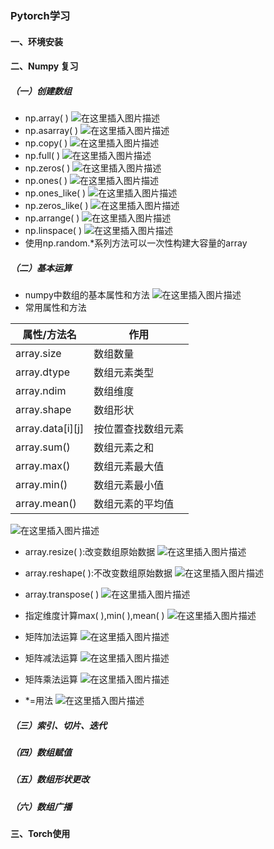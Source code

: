 ### Pytorch学习
#### 一、环境安装
#### 二、Numpy 复习
##### （一）创建数组
* np.array( )
![在这里插入图片描述](https://img-blog.csdnimg.cn/20200909152800725.png?x-oss-process=image/watermark,type_ZmFuZ3poZW5naGVpdGk,shadow_10,text_aHR0cHM6Ly9ibG9nLmNzZG4ubmV0L1BldGVyVmVn,size_16,color_FFFFFF,t_70#pic_center)
* np.asarray( )
![在这里插入图片描述](https://img-blog.csdnimg.cn/20200909155103330.png?x-oss-process=image/watermark,type_ZmFuZ3poZW5naGVpdGk,shadow_10,text_aHR0cHM6Ly9ibG9nLmNzZG4ubmV0L1BldGVyVmVn,size_16,color_FFFFFF,t_70#pic_center)
* np.copy( )
![在这里插入图片描述](https://img-blog.csdnimg.cn/20200909155203747.png?x-oss-process=image/watermark,type_ZmFuZ3poZW5naGVpdGk,shadow_10,text_aHR0cHM6Ly9ibG9nLmNzZG4ubmV0L1BldGVyVmVn,size_16,color_FFFFFF,t_70#pic_center)
* np.full( )
![在这里插入图片描述](https://img-blog.csdnimg.cn/20200909155303256.png?x-oss-process=image/watermark,type_ZmFuZ3poZW5naGVpdGk,shadow_10,text_aHR0cHM6Ly9ibG9nLmNzZG4ubmV0L1BldGVyVmVn,size_16,color_FFFFFF,t_70#pic_center)
* np.zeros( )
![在这里插入图片描述](https://img-blog.csdnimg.cn/2020090915300938.png?x-oss-process=image/watermark,type_ZmFuZ3poZW5naGVpdGk,shadow_10,text_aHR0cHM6Ly9ibG9nLmNzZG4ubmV0L1BldGVyVmVn,size_16,color_FFFFFF,t_70#pic_center)
* np.ones( )
![在这里插入图片描述](https://img-blog.csdnimg.cn/20200909153203175.png?x-oss-process=image/watermark,type_ZmFuZ3poZW5naGVpdGk,shadow_10,text_aHR0cHM6Ly9ibG9nLmNzZG4ubmV0L1BldGVyVmVn,size_16,color_FFFFFF,t_70#pic_center)
* np.ones_like( )
![在这里插入图片描述](https://img-blog.csdnimg.cn/20200909153411717.png?x-oss-process=image/watermark,type_ZmFuZ3poZW5naGVpdGk,shadow_10,text_aHR0cHM6Ly9ibG9nLmNzZG4ubmV0L1BldGVyVmVn,size_16,color_FFFFFF,t_70#pic_center)
* np.zeros_like( )
![在这里插入图片描述](https://img-blog.csdnimg.cn/20200909153432558.png?x-oss-process=image/watermark,type_ZmFuZ3poZW5naGVpdGk,shadow_10,text_aHR0cHM6Ly9ibG9nLmNzZG4ubmV0L1BldGVyVmVn,size_16,color_FFFFFF,t_70#pic_center)
* np.arrange( )
![在这里插入图片描述](https://img-blog.csdnimg.cn/20200909153644140.png?x-oss-process=image/watermark,type_ZmFuZ3poZW5naGVpdGk,shadow_10,text_aHR0cHM6Ly9ibG9nLmNzZG4ubmV0L1BldGVyVmVn,size_16,color_FFFFFF,t_70#pic_center)
* np.linspace( )
![在这里插入图片描述](https://img-blog.csdnimg.cn/20200909153906220.png?x-oss-process=image/watermark,type_ZmFuZ3poZW5naGVpdGk,shadow_10,text_aHR0cHM6Ly9ibG9nLmNzZG4ubmV0L1BldGVyVmVn,size_16,color_FFFFFF,t_70#pic_center)
* 使用np.random.*系列方法可以一次性构建大容量的array

##### （二）基本运算
* numpy中数组的基本属性和方法
![在这里插入图片描述](https://img-blog.csdnimg.cn/20200909154058128.png?x-oss-process=image/watermark,type_ZmFuZ3poZW5naGVpdGk,shadow_10,text_aHR0cHM6Ly9ibG9nLmNzZG4ubmV0L1BldGVyVmVn,size_16,color_FFFFFF,t_70#pic_center)
* 常用属性和方法

|属性/方法名|作用  |
|--|--|
|array.size| 数组数量 |
|array.dtype| 数组元素类型 |
|array.ndim| 数组维度 |
|array.shape| 数组形状 |
|array.data[i][j]| 按位置查找数组元素 |
|array.sum()| 数组元素之和 |
|array.max()| 数组元素最大值 |
|array.min()| 数组元素最小值 |
|array.mean()| 数组元素的平均值 |
![在这里插入图片描述](https://img-blog.csdnimg.cn/20200909160306176.png?x-oss-process=image/watermark,type_ZmFuZ3poZW5naGVpdGk,shadow_10,text_aHR0cHM6Ly9ibG9nLmNzZG4ubmV0L1BldGVyVmVn,size_16,color_FFFFFF,t_70#pic_center)
* array.resize( ):改变数组原始数据
![在这里插入图片描述](https://img-blog.csdnimg.cn/20200909162411789.png?x-oss-process=image/watermark,type_ZmFuZ3poZW5naGVpdGk,shadow_10,text_aHR0cHM6Ly9ibG9nLmNzZG4ubmV0L1BldGVyVmVn,size_16,color_FFFFFF,t_70#pic_center)

* array.reshape( ):不改变数组原始数据
![在这里插入图片描述](https://img-blog.csdnimg.cn/2020090916232848.png?x-oss-process=image/watermark,type_ZmFuZ3poZW5naGVpdGk,shadow_10,text_aHR0cHM6Ly9ibG9nLmNzZG4ubmV0L1BldGVyVmVn,size_16,color_FFFFFF,t_70#pic_center)
* array.transpose( )
![在这里插入图片描述](https://img-blog.csdnimg.cn/20200909162556912.png?x-oss-process=image/watermark,type_ZmFuZ3poZW5naGVpdGk,shadow_10,text_aHR0cHM6Ly9ibG9nLmNzZG4ubmV0L1BldGVyVmVn,size_16,color_FFFFFF,t_70#pic_center)
* 指定维度计算max( ),min( ),mean( )
![在这里插入图片描述](https://img-blog.csdnimg.cn/20200909165401390.png?x-oss-process=image/watermark,type_ZmFuZ3poZW5naGVpdGk,shadow_10,text_aHR0cHM6Ly9ibG9nLmNzZG4ubmV0L1BldGVyVmVn,size_16,color_FFFFFF,t_70#pic_center)
* 矩阵加法运算
![在这里插入图片描述](https://img-blog.csdnimg.cn/2020090916593670.png?x-oss-process=image/watermark,type_ZmFuZ3poZW5naGVpdGk,shadow_10,text_aHR0cHM6Ly9ibG9nLmNzZG4ubmV0L1BldGVyVmVn,size_16,color_FFFFFF,t_70#pic_center)
* 矩阵减法运算
![在这里插入图片描述](https://img-blog.csdnimg.cn/20200909165955870.png?x-oss-process=image/watermark,type_ZmFuZ3poZW5naGVpdGk,shadow_10,text_aHR0cHM6Ly9ibG9nLmNzZG4ubmV0L1BldGVyVmVn,size_16,color_FFFFFF,t_70#pic_center)

* 矩阵乘法运算
![在这里插入图片描述](https://img-blog.csdnimg.cn/20200909170113817.png?x-oss-process=image/watermark,type_ZmFuZ3poZW5naGVpdGk,shadow_10,text_aHR0cHM6Ly9ibG9nLmNzZG4ubmV0L1BldGVyVmVn,size_16,color_FFFFFF,t_70#pic_center)
* *=用法
![在这里插入图片描述](https://img-blog.csdnimg.cn/20200909170135945.png?x-oss-process=image/watermark,type_ZmFuZ3poZW5naGVpdGk,shadow_10,text_aHR0cHM6Ly9ibG9nLmNzZG4ubmV0L1BldGVyVmVn,size_16,color_FFFFFF,t_70#pic_center)
##### （三）索引、切片、迭代
##### （四）数组赋值
##### （五）数组形状更改
##### （六）数组广播
#### 三、Torch使用
